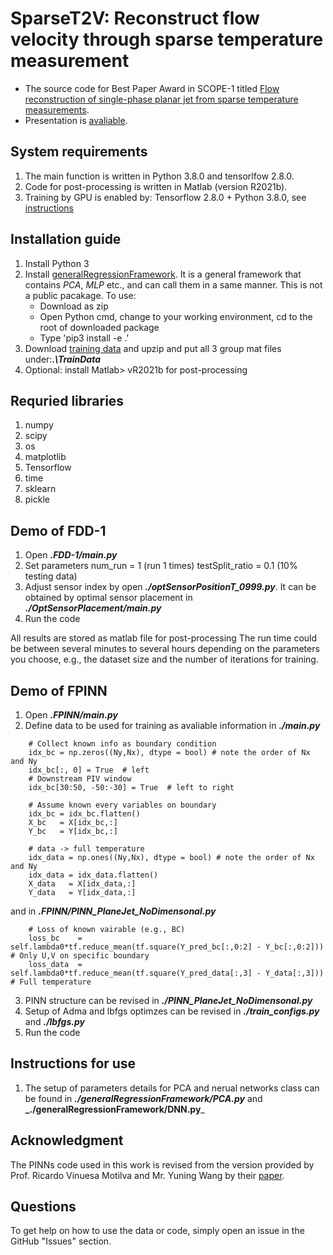 # SparseT2V: Reconstruct flow velocity through sparse temperature measurement
* The source code for Best Paper Award in SCOPE-1 titled [Flow reconstruction of single-phase planar jet from sparse temperature measurements](https://www.researchgate.net/publication/375692666_Flow_reconstruction_of_single-phase_planar_jet_from_sparse_temperature_measurements).
* Presentation is [avaliable](https://kth-my.sharepoint.com/:p:/g/personal/xicheng_ug_kth_se/ERBs3pomRm1Nl0SyZwaMWhYBeBc3CmVCy4oWalvA26KZhg?e=kbAtTt).

## System requirements
1. The main function is written in Python 3.8.0 and tensorlfow 2.8.0. 
2. Code for post-processing is written in Matlab (version R2021b).
2. Training by GPU is enabled by: Tensorflow 2.8.0 + Python 3.8.0, see [instructions](https://towardsdatascience.com/how-to-finally-install-tensorflow-gpu-on-windows-10-63527910f255)

## Installation guide
1. Install Python 3
2. Install [generalRegressionFramework](https://github.com/YimengChankth/generalRegressionFramework.git). It is a general framework that contains *PCA*, *MLP* etc., and can call them in a same manner. This is not a public pacakage. To use:
   * Download as zip
   * Open Python cmd, change to your working environment, cd to the root of downloaded package
   * Type 'pip3 install -e .'
4. Download [training data](https://kth-my.sharepoint.com/:u:/g/personal/xicheng_ug_kth_se/EVbl54WaIzRPoBcmKBUFGCIB_5UmJnOvNv9ZSE9tAMi1iw?e=W7vaYr) and upzip and put all 3 group mat files under:**_.\TrainData_**
5. Optional: install Matlab> vR2021b for post-processing

## Requried libraries
1. numpy
2. scipy
3. os
4. matplotlib
5. Tensorflow
6. time
7. sklearn
8. pickle

## Demo of FDD-1
1. Open **_.FDD-1/main.py_** 
2. Set parameters 
    num_run         = 1       (run 1 times)
    testSplit_ratio = 0.1     (10% testing data)
3. Adjust sensor index by open **_./optSensorPositionT_0999.py_**. It can be obtained by optimal sensor placement in **_./OptSensorPlacement/main.py_**
4. Run the code

All results are stored as matlab file for post-processing
The run time could be between several minutes to several hours depending on the parameters you choose, e.g., the dataset size and the number of iterations for training.

## Demo of FPINN
1. Open **_.FPINN/main.py_** 
2. Define data to be used for training as avaliable information in **_./main.py_** 
```
    # Collect known info as boundary condition
    idx_bc = np.zeros((Ny,Nx), dtype = bool) # note the order of Nx and Ny
    idx_bc[:, 0] = True  # left
    # Downstream PIV window
    idx_bc[30:50, -50:-30] = True  # left to right

    # Assume known every variables on boundary
    idx_bc = idx_bc.flatten()
    X_bc   = X[idx_bc,:]
    Y_bc   = Y[idx_bc,:]

    # data -> full temperature 
    idx_data = np.ones((Ny,Nx), dtype = bool) # note the order of Nx and Ny
    idx_data = idx_data.flatten()
    X_data   = X[idx_data,:]
    Y_data   = Y[idx_data,:]

```
and in **_.FPINN/PINN_PlaneJet_NoDimensonal.py_** 
```
    # Loss of known vairable (e.g., BC)
    loss_bc    = self.lambda0*tf.reduce_mean(tf.square(Y_pred_bc[:,0:2] - Y_bc[:,0:2]))  # Only U,V on specific boundary 
    loss_data  = self.lambda0*tf.reduce_mean(tf.square(Y_pred_data[:,3] - Y_data[:,3]))  # Full temperature 
```
3. PINN structure can be revised in **_./PINN_PlaneJet_NoDimensonal.py_** 
4. Setup of Adma and lbfgs optimzes can be revised in **_./train_configs.py_** and **_./lbfgs.py_**
5. Run the code 

## Instructions for use
1. The setup of parameters details for PCA and nerual networks class can be found in **_./generalRegressionFramework/PCA.py_** and **_./generalRegressionFramework/DNN.py**_

## Acknowledgment 
The PINNs code used in this work is revised from the version provided by Prof. Ricardo Vinuesa Motilva and Mr. Yuning Wang by their [paper](https://pubs.aip.org/aip/pof/article/34/7/075117/2847279).  

## Questions
To get help on how to use the data or code, simply open an issue in the GitHub "Issues" section.
